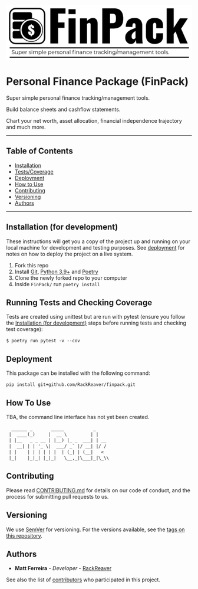 ![Alt text](logo.png?raw=true "logo")

# Personal Finance Package (FinPack)

Super simple personal finance tracking/management tools.

Build balance sheets and cashflow statements.

Chart your net worth, asset allocation, financial independence trajectory and much more.

---

## Table of Contents

- [Installation](#installation-for-development)
- [Tests/Coverage](#running-tests-and-checking-coverage)
- [Deployment](#deployment)
- [How to Use](#how-to-use)
- [Contributing](#contributing)
- [Versioning](#versioning)
- [Authors](#authors)

---

## Installation (for development)

These instructions will get you a copy of the project up and running on your local machine for development and testing purposes. See [deployment](#deployment) for notes on how to deploy the project on a live system.

1. Fork this repo
2. Install [Git](https://git-scm.com/downloads), [Python 3.9+](https://www.python.org/downloads/) and [Poetry](https://python-poetry.org/docs/#installation)
3. Clone the newly forked repo to your computer
4. Inside `FinPack/` run `poetry install`

## Running Tests and Checking Coverage

Tests are created using unittest but are run with pytest (ensure you follow the [Installation (for development)](#installation-for-development) steps before running tests and checking test coverage):

```
$ poetry run pytest -v --cov
```

## Deployment

This package can be installed with the following command:

```
pip install git+github.com/RackReaver/finpack.git
```

## How To Use

TBA, the command line interface has not yet been created.

```
  ______ _       _____           _
 |  ____(_)     |  __ \         | |
 | |__   _ _ __ | |__) |_ _  ___| | __
 |  __| | | '_ \|  ___/ _` |/ __| |/ /
 | |    | | | | | |  | (_| | (__|   <
 |_|    |_|_| |_|_|   \__,_|\___|_|\_\\
```

## Contributing

Please read [CONTRIBUTING.md](#) for details on our code of conduct, and the process for submitting pull requests to us.

## Versioning

We use [SemVer](http://semver.org/) for versioning. For the versions available, see the [tags on this repository](https://github.com/RackReaver/FinPack/tags).

## Authors

- **Matt Ferreira** - _Developer_ - [RackReaver](https://github.com/RackReaver)

See also the list of [contributors](#) who participated in this project.
